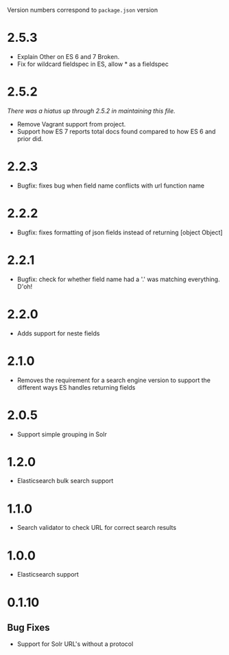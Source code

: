 Version numbers correspond to `package.json` version

# 2.5.3
- Explain Other on ES 6 and 7 Broken.
- Fix for wildcard fieldspec in ES, allow * as a fieldspec

# 2.5.2
_There was a hiatus up through 2.5.2 in maintaining this file._
- Remove Vagrant support from project.
- Support how ES 7 reports total docs found compared to how ES 6 and prior did.

# 2.2.3
- Bugfix: fixes bug when field name conflicts with url function name

# 2.2.2
- Bugfix: fixes formatting of json fields instead of returning [object Object]

# 2.2.1
- Bugfix: check for whether field name had a '.' was matching everything. D'oh!

# 2.2.0
- Adds support for neste fields

# 2.1.0
- Removes the requirement for a search engine version to support the different ways ES handles returning fields

# 2.0.5
- Support simple grouping in Solr

# 1.2.0
- Elasticsearch bulk search support

# 1.1.0
- Search validator to check URL for correct search results

# 1.0.0
- Elasticsearch support

# 0.1.10

## Bug Fixes

- Support for Solr URL's without a protocol
